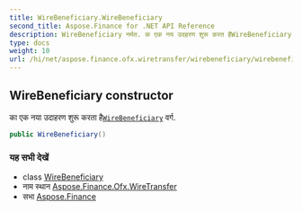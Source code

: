 ```yaml
---
title: WireBeneficiary.WireBeneficiary
second_title: Aspose.Finance for .NET API Reference
description: WireBeneficiary नर्मत. क एक नय उदहरण शुरू करत हैWireBeneficiary वर्ग.
type: docs
weight: 10
url: /hi/net/aspose.finance.ofx.wiretransfer/wirebeneficiary/wirebeneficiary/
---
```

## WireBeneficiary constructor

का एक नया उदाहरण शुरू करता है[`WireBeneficiary`](../) वर्ग.

```csharp
public WireBeneficiary()
```

### यह सभी देखें

* class [WireBeneficiary](../)
* नाम स्थान [Aspose.Finance.Ofx.WireTransfer](../../wirebeneficiary/)
* सभा [Aspose.Finance](../../../)


